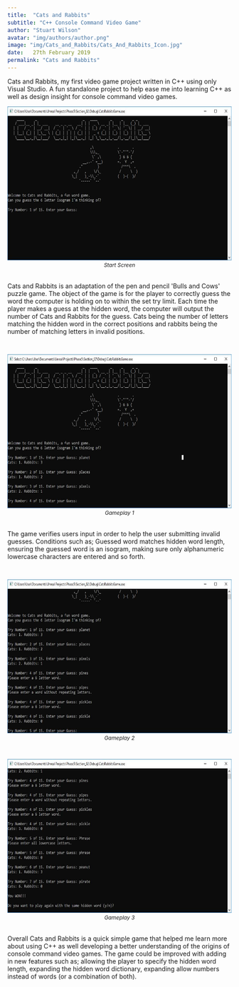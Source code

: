 ```yaml
---
title:  "Cats and Rabbits"
subtitle: "C++ Console Command Video Game"
author: "Stuart Wilson"
avatar: "img/authors/author.png"
image: "img/Cats_and_Rabbits/Cats_And_Rabbits_Icon.jpg"
date:   27th February 2019
permalink: "Cats and Rabbits"
---
```

<p style="font-size:100%;">
Cats and Rabbits, my first video game project written in C++ using only Visual Studio. A fun standalone project to help ease me into learning C++ as well as design insight for console command video games.
</p>

<p style="text-align: center; font-size:85%;"><i>
<a class="example-image-link" href="img/Cats_and_Rabbits/Cats_And_Rabbits_1.jpg" data-lightbox="cats_and_rabbits_set" data-title="Start Screen"><img class="example-image" src="img/Cats_and_Rabbits/Cats_And_Rabbits_1.jpg" alt="" height="345"/></a>
Start Screen
</i></p>

<p><br />
Cats and Rabbits is an adaptation of the pen and pencil 'Bulls and Cows' puzzle game. The object of the game is for the player to correctly guess the word the computer is holding on to within the set try limit. Each time the player makes a guess at the hidden word, the computer will output the number of Cats and Rabbits for the guess. Cats being the number of letters matching the hidden word in the correct positions and rabbits being the number of matching letters in invalid positions.
</p><br />

<p style="text-align: center; font-size:85%;"><i>
<a class="example-image-link" href="img/Cats_and_Rabbits/Cats_And_Rabbits_2.jpg" data-lightbox="cats_and_rabbits_set" data-title="Gameplay 1"><img class="example-image" src="img/Cats_and_Rabbits/Cats_And_Rabbits_2.jpg" alt="" height="345" /></a>
Gameplay 1
</i></p>

<p><br />
The game verifies users input in order to help the user submitting invalid guesses. Conditions such as; Guessed word matches hidden word length, ensuring the guessed word is an isogram, making sure only alphanumeric lowercase characters are entered and so forth.
</p><br />

<p style="text-align: center; font-size:85%;"><i>
<a class="example-image-link" href="img/Cats_and_Rabbits/Cats_And_Rabbits_3.jpg" data-lightbox="cats_and_rabbits_set" data-title="Gameplay 2"><img class="example-image" src="img/Cats_and_Rabbits/Cats_And_Rabbits_3.jpg" alt="" height="345" /></a>
Gameplay 2
</i></p><br />

<p style="text-align: center; font-size:85%;"><i>
<a class="example-image-link" href="img/Cats_and_Rabbits/Cats_And_Rabbits_4.jpg" data-lightbox="cats_and_rabbits_set" data-title="Gameplay 3"><img class="example-image" src="img/Cats_and_Rabbits/Cats_And_Rabbits_4.jpg" alt="" height="345" /></a>
Gameplay 3
</i></p>

<p><br />
Overall Cats and Rabbits is a quick simple game that helped me learn more about using C++ as well developing a better understanding of the origins of console command video games. The game could be improved with adding in new features such as; allowing the player to specify the hidden word length, expanding the hidden word dictionary, expanding allow numbers instead of words (or a combination of both).
</p><br />
